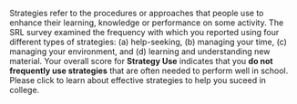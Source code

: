 Strategies refer to the procedures or approaches that people use to enhance their learning, knowledge or performance on some activity. The SRL survey examined the frequency with which you reported using four different types of strategies: (a) help-seeking, (b) managing your time, (c) managing your environment, and (d) learning and understanding new material. Your overall score for **Strategy Use** indicates that you **do not frequently use strategies** that are often needed to perform well in school. Please click to learn about effective strategies to help you suceed in college.
